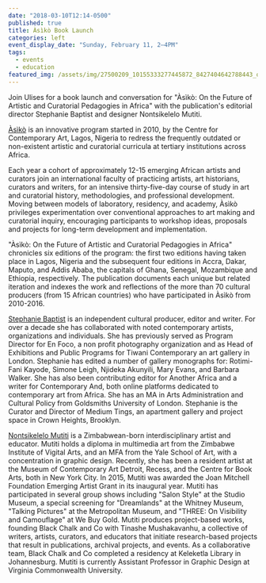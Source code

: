 ```yaml
---
date: "2018-03-10T12:14-0500"
published: true
title: Àsìkò Book Launch
categories: left
event_display_date: "Sunday, February 11, 2–4PM"
tags:
  - events
  - education
featured_img: /assets/img/27500209_10155333277445872_8427404642788443_o (1).jpg
---
```


Join Ulises for a book launch and conversation for "Àsìkò: On the Future of Artistic and Curatorial Pedagogies in Africa" with the publication's editorial director Stephanie Baptist and designer Nontsikelelo Mutiti.

[Àsìkò](http://www.asikoartschool.org/) is an innovative program started in 2010, by the Centre for Contemporary Art, Lagos, Nigeria to redress the frequently outdated or non-existent artistic and curatorial curricula at tertiary institutions across Africa.

Each year a cohort of approximately 12-15 emerging African artists and curators join an international faculty of practicing artists, art historians, curators and writers, for an intensive thirty-five-day course of study in art and curatorial history, methodologies, and professional development. Moving between models of laboratory, residency, and academy, Àsìkò privileges experimentation over conventional approaches to art making and curatorial inquiry, encouraging participants to workshop ideas, proposals and projects for long-term development and implementation.

"Àsìkò: On the Future of Artistic and Curatorial Pedagogies in Africa" chronicles six editions of the program: the first two editions having taken place in Lagos, Nigeria and the subsequent four editions in Accra, Dakar, Maputo, and Addis Ababa, the capitals of Ghana, Senegal, Mozambique and Ethiopia, respectively. The publication documents each unique but related iteration and indexes the work and reflections of the more than 70 cultural producers (from 15 African countries) who have participated in Àsìkò from 2010-2016.

[Stephanie Baptist](https://stephaniebaptist.carbonmade.com/) is an independent cultural producer, editor and writer. For over a decade she has collaborated with noted contemporary artists, organizations and individuals. She has previously served as Program Director for En Foco, a non profit photography organization and as Head of Exhibitions and Public Programs for Tiwani Contemporary an art gallery in London. Stephanie has edited a number of gallery monographs for: Rotimi-Fani Kayode, Simone Leigh, Njideka Akunyili, Mary Evans, and Barbara Walker. She has also been contributing editor for Another Africa and a writer for Contemporary And, both online platforms dedicated to contemporary art from Africa. She has an MA in Arts Administration and Cultural Policy from Goldsmiths University of London. Stephanie is the Curator and Director of Medium Tings, an apartment gallery and project space in Crown Heights, Brooklyn.

[Nontsikelelo Mutiti](http://nontsikelelomutiti.com/) is a Zimbabwean-born interdisciplinary artist and educator. Mutiti holds a diploma in multimedia art from the Zimbabwe Institute of Vigital Arts, and an MFA from the Yale School of Art, with a concentration in graphic design. Recently, she has been a resident artist at the Museum of Contemporary Art Detroit, Recess, and the Centre for Book Arts, both in New York City. In 2015, Mutiti was awarded the Joan Mitchell Foundation Emerging Artist Grant in its inaugural year. Mutiti has participated in several group shows including "Salon Style" at the Studio Museum, a special screening for "Dreamlands" at the Whitney Museum, "Talking Pictures" at the Metropolitan Museum, and "THREE: On Visibility and Camouflage" at We Buy Gold. Mutiti produces project-based works, founding Black Chalk and Co with Tinashe Mushakavanhu, a collective of writers, artists, curators, and educators that initiate research-based projects that result in publications, archival projects, and events. As a collaborative team, Black Chalk and Co completed a residency at Keleketla Library in Johannesburg. Mutiti is currently Assistant Professor in Graphic Design at Virginia Commonwealth University.

